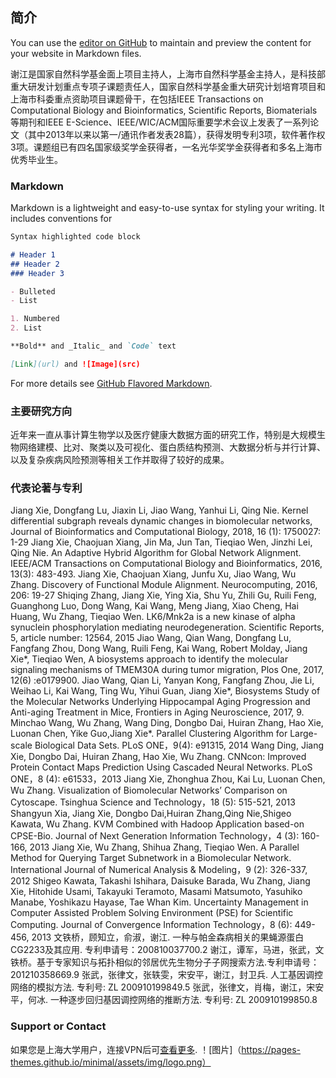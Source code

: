 ## 简介

You can use the [editor on GitHub](https://github.com/BiocenterofSHU/tutor/edit/master/README.md) to maintain and preview the content for your website in Markdown files.

谢江是国家自然科学基金面上项目主持人，上海市自然科学基金主持人，是科技部重大研发计划重点专项子课题责任人，国家自然科学基金重大研究计划培育项目和上海市科委重点资助项目课题骨干，在包括IEEE Transactions on Computational Biology and Bioinformatics, Scientific Reports, Biomaterials等期刊和IEEE E-Science、IEEE/WIC/ACM国际重要学术会议上发表了一系列论文（其中2013年以来以第一/通讯作者发表28篇），获得发明专利3项，软件著作权3项。课题组已有四名国家级奖学金获得者，一名光华奖学金获得者和多名上海市优秀毕业生。

### Markdown

Markdown is a lightweight and easy-to-use syntax for styling your writing. It includes conventions for

```markdown
Syntax highlighted code block

# Header 1
## Header 2
### Header 3

- Bulleted
- List

1. Numbered
2. List

**Bold** and _Italic_ and `Code` text

[Link](url) and ![Image](src)
```

For more details see [GitHub Flavored Markdown](https://guides.github.com/features/mastering-markdown/).

### 主要研究方向
近年来一直从事计算生物学以及医疗健康大数据方面的研究工作，特别是大规模生物网络建模、比对、聚类以及可视化、蛋白质结构预测、大数据分析与并行计算、以及复杂疾病风险预测等相关工作并取得了较好的成果。

### 代表论著与专利

Jiang Xie, Dongfang Lu, Jiaxin Li, Jiao Wang, Yanhui Li, Qing Nie. Kernel differential subgraph reveals dynamic changes in biomolecular networks, Journal of Bioinformatics and Computational Biology, 2018, 16 (1): 1750027: 1-29
Jiang Xie, Chaojuan Xiang, Jin Ma, Jun Tan, Tieqiao Wen, Jinzhi Lei, Qing Nie. An Adaptive Hybrid Algorithm for Global Network Alignment. IEEE/ACM Transactions on Computational Biology and Bioinformatics, 2016, 13(3): 483-493.
Jiang Xie, Chaojuan Xiang, Junfu Xu, Jiao Wang, Wu Zhang. Discovery of Functional Module Alignment. Neurocomputing, 2016, 206: 19-27
Shiqing Zhang, Jiang Xie, Ying Xia, Shu Yu, Zhili Gu, Ruili Feng, Guanghong Luo, Dong Wang, Kai Wang, Meng Jiang, Xiao Cheng, Hai Huang, Wu Zhang, Tieqiao Wen. LK6/Mnk2a is a new kinase of alpha synuclein phosphorylation mediating neurodegeneration. Scientific Reports, 5, article number: 12564, 2015
Jiao Wang, Qian Wang, Dongfang Lu, Fangfang Zhou, Dong Wang, Ruili Feng, Kai Wang, Robert Molday, Jiang Xie*, Tieqiao Wen, A biosystems approach to identify the molecular signaling mechanisms of TMEM30A during tumor migration, Plos One, 2017, 12(6) :e0179900.
Jiao Wang, Qian Li, Yanyan Kong, Fangfang Zhou, Jie Li, Weihao Li, Kai Wang, Ting Wu, Yihui Guan, Jiang Xie*, Biosystems Study of the Molecular Networks Underlying Hippocampal Aging Progression and Anti-aging Treatment in Mice, Frontiers in Aging Neuroscience, 2017, 9.
Minchao Wang, Wu Zhang, Wang Ding, Dongbo Dai, Huiran Zhang, Hao Xie, Luonan Chen, Yike Guo,Jiang Xie*. Parallel Clustering Algorithm for Large-scale Biological Data Sets. PLoS ONE，9(4): e91315, 2014
Wang Ding, Jiang Xie, Dongbo Dai, Huiran Zhang, Hao Xie, Wu Zhang. CNNcon: Improved Protein Contact Maps Prediction Using Cascaded Neural Networks. PLoS ONE，8 (4): e61533，2013
Jiang Xie, Zhonghua Zhou, Kai Lu, Luonan Chen, Wu Zhang. Visualization of Biomolecular Networks’ Comparison on Cytoscape. Tsinghua Science and Technology，18 (5): 515-521, 2013
Shangyun Xia, Jiang Xie, Dongbo Dai,Huiran Zhang,Qing Nie,Shigeo Kawata, Wu Zhang. KVM Combined with Hadoop Application based-on CPSE-Bio. Journal of Next Generation Information Technology，4 (3): 160-166, 2013
Jiang Xie, Wu Zhang, Shihua Zhang, Tieqiao Wen. A Parallel Method for Querying Target Subnetwork in a Biomolecular Network. International Journal of Numerical Analysis & Modeling，9 (2): 326-337, 2012
Shigeo Kawata, Takashi Ishihara, Daisuke Barada, Wu Zhang, Jiang Xie, Hitohide Usami, Takayuki Teramoto, Masami Matsumoto, Yasuhiko Manabe, Yoshikazu Hayase, Tae Whan Kim. Uncertainty Management in Computer Assisted Problem Solving Environment (PSE) for Scientific Computing. Journal of Convergence Information Technology，8 (6): 449-456, 2013
文铁桥，顾知立，俞淑，谢江. 一种与帕金森病相关的果蝇源蛋白CG2233及其应用. 专利申请号：200810037700.2
谢江，谭军，马进，张武，文铁桥。基于专家知识与拓扑相似的邻居优先生物分子子网搜索方法.专利申请号：201210358669.9
张武，张律文，张轶雯，宋安平，谢江，封卫兵. 人工基因调控网络的模拟方法. 专利号: ZL 200910199849.5
张武，张律文，肖梅，谢江，宋安平，何冰. 一种逐步回归基因调控网络的推断方法. 专利号: ZL 200910199850.8

### Support or Contact
如果您是上海大学用户，连接VPN后可[查看更多](http://biocenter.shu.edu.cn/).
！[图片]（https://pages-themes.github.io/minimal/assets/img/logo.png）
